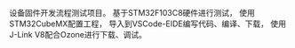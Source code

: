设备固件开发流程测试项目。
基于STM32F103C8硬件进行测试，
使用STM32CubeMX配置工程，
导入到VSCode-EIDE编写代码、编译、下载，
使用J-Link V8配合Ozone进行下载、调试。
